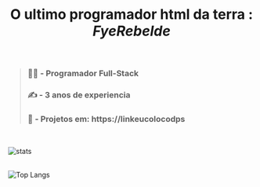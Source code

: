 
<span align="center">

  # **O ultimo programador html da terra : **_FyeRebelde_****

</span>

</br>

> ### 🧑‍💻 - Programador **Full-Stack**
> ### ✍️ - **3 anos** de experiencia
> ### 📂 - Projetos em: https://linkeucolocodps

</br>

![stats](https://github-readme-stats.vercel.app/api?username=DevFee&show_icons=true&theme=transparent)
<br>
<br/>

![Top Langs](https://github-readme-stats.vercel.app/api/top-langs/?username=anuraghazra&hide_progress=true)
